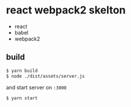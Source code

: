 react webpack2 skelton
====

- react
- babel
- webpack2

build
----

```sh
$ yarn build
$ node ./dist/assets/server.js
```

and start server on `:3000`

```
$ yarn start
```
